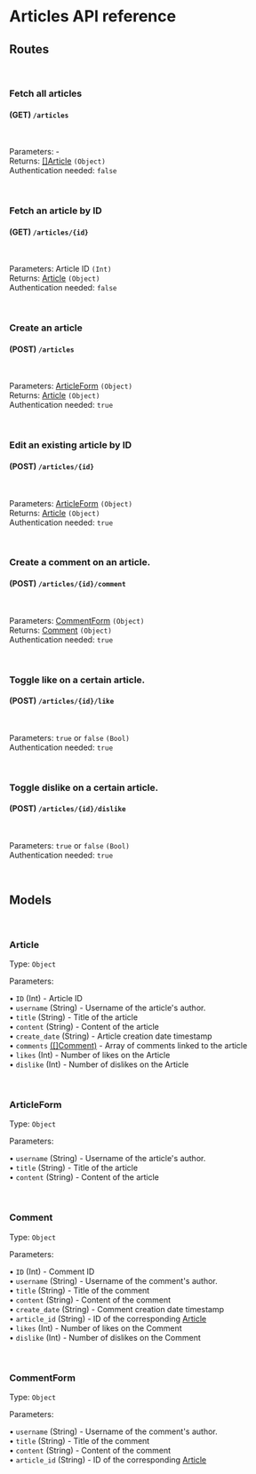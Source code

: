 # Articles API reference


## Routes

<br/>

### Fetch all articles
#### (GET) `/articles`

<br/>
 
Parameters: -  
Returns: [[]Article](#Article) `(Object)`  
Authentication needed: `false`

<br/>

### Fetch an article by ID
#### (GET) `/articles/{id}`

<br/>
 
Parameters: Article ID `(Int)`  
Returns: [Article](#Article) `(Object)`  
Authentication needed: `false`

<br/>

### Create an article
#### (POST) `/articles`

<br/>

Parameters: [ArticleForm](#ArticleForm) `(Object)`  
Returns: [Article](#Article) `(Object)`  
Authentication needed: `true`

<br/>

### Edit an existing article by ID
#### (POST) `/articles/{id}`

<br/>

Parameters: [ArticleForm](#ArticleForm) `(Object)`  
Returns: [Article](#Article) `(Object)`  
Authentication needed: `true`

<br/>

### Create a comment on an article.  
#### (POST) `/articles/{id}/comment`

<br/>

Parameters: [CommentForm](#CommentForm) `(Object)`  
Returns: [Comment](#Comment) `(Object)`  
Authentication needed: `true`

<br/>

### Toggle like on a certain article.  
#### (POST) `/articles/{id}/like`

<br/>

Parameters: `true` or `false` `(Bool)`  
Authentication needed: `true`

<br/>

### Toggle dislike on a certain article.  
#### (POST) `/articles/{id}/dislike`

<br/>

Parameters: `true` or `false` `(Bool)`  
Authentication needed: `true`

<br/>

## Models

<br/>

### Article

Type: `Object`

Parameters:

• `ID` (Int) - Article ID  
• `username` (String) - Username of the article's author.  
• `title` (String) - Title of the article  
• `content` (String) - Content of the article  
• `create_date` (String) - Article creation date timestamp  
• `comments`  [([]Comment)](#Comment) - Array of comments linked to the article  
• `likes` (Int) - Number of likes on the Article  
• `dislike` (Int) - Number of dislikes on the Article  

<br/>

### ArticleForm

Type: `Object`

Parameters:

• `username` (String) - Username of the article's author.  
• `title` (String) - Title of the article  
• `content` (String) - Content of the article  

<br/>

### Comment

Type: `Object`  

Parameters:

• `ID` (Int) - Comment ID  
• `username` (String) - Username of the comment's author.  
• `title` (String) - Title of the comment  
• `content` (String) - Content of the comment  
• `create_date` (String) - Comment creation date timestamp  
• `article_id` (String) - ID of the corresponding [Article](#Article)  
• `likes` (Int) - Number of likes on the Comment  
• `dislike` (Int) - Number of dislikes on the Comment  

<br/>

### CommentForm

Type: `Object`

Parameters:

• `username` (String) - Username of the comment's author.  
• `title` (String) - Title of the comment  
• `content` (String) - Content of the comment  
• `article_id` (String) - ID of the corresponding [Article](#Article)  